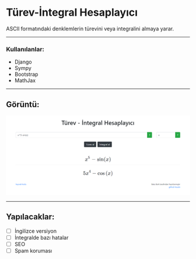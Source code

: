 # Türev-İntegral Hesaplayıcı

ASCII formatındaki denklemlerin türevini veya integralini almaya yarar.

***

### Kullanılanlar:
- Django
- Sympy
- Bootstrap
- MathJax

***
## Görüntü:

![alt_text](https://raw.githubusercontent.com/batuberksahin/diff-int/master/django/templates/turevintegral.png "lala")

***

## Yapılacaklar:
- [ ] İngilizce versiyon
- [ ] İntegralde bazı hatalar
- [ ] SEO
- [ ] Spam koruması
